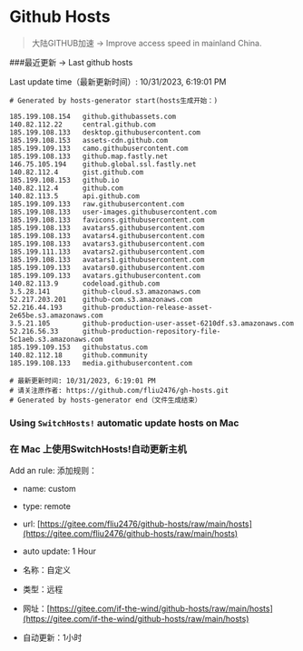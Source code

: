 # Github Hosts

>大陆GITHUB加速 -> Improve access speed in mainland China. 

###最近更新  -> Last github hosts

Last update time（最新更新时间）: 10/31/2023, 6:19:01 PM

```base
# Generated by hosts-generator start(hosts生成开始：) 

185.199.108.154   github.githubassets.com
140.82.112.22     central.github.com
185.199.108.133   desktop.githubusercontent.com
185.199.108.153   assets-cdn.github.com
185.199.109.133   camo.githubusercontent.com
185.199.108.133   github.map.fastly.net
146.75.105.194    github.global.ssl.fastly.net
140.82.112.4      gist.github.com
185.199.108.153   github.io
140.82.112.4      github.com
140.82.113.5      api.github.com
185.199.109.133   raw.githubusercontent.com
185.199.108.133   user-images.githubusercontent.com
185.199.108.133   favicons.githubusercontent.com
185.199.108.133   avatars5.githubusercontent.com
185.199.108.133   avatars4.githubusercontent.com
185.199.108.133   avatars3.githubusercontent.com
185.199.111.133   avatars2.githubusercontent.com
185.199.108.133   avatars1.githubusercontent.com
185.199.109.133   avatars0.githubusercontent.com
185.199.109.133   avatars.githubusercontent.com
140.82.113.9      codeload.github.com
3.5.28.141        github-cloud.s3.amazonaws.com
52.217.203.201    github-com.s3.amazonaws.com
52.216.44.193     github-production-release-asset-2e65be.s3.amazonaws.com
3.5.21.105        github-production-user-asset-6210df.s3.amazonaws.com
52.216.56.33      github-production-repository-file-5c1aeb.s3.amazonaws.com
185.199.109.153   githubstatus.com
140.82.112.18     github.community
185.199.108.133   media.githubusercontent.com

# 最新更新时间: 10/31/2023, 6:19:01 PM
# 请关注原作者: https://github.com/fliu2476/gh-hosts.git
# Generated by hosts-generator end（文件生成结束）
```

### Using `SwitchHosts!` automatic update hosts on Mac
### **在 Mac 上使用SwitchHosts!自动更新主机**
Add an rule:
添加规则：
- name: custom
- type: remote
- url: [https://gitee.com/fliu2476/github-hosts/raw/main/hosts](https://gitee.com/fliu2476/github-hosts/raw/main/hosts)
- auto update: 1 Hour

- 名称：自定义
- 类型：远程
- 网址：[https://gitee.com/if-the-wind/github-hosts/raw/main/hosts](https://gitee.com/if-the-wind/github-hosts/raw/main/hosts)
- 自动更新：1小时

